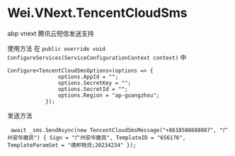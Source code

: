 # Wei.VNext.TencentCloudSms
abp vnext 腾讯云短信发送支持

使用方法 在 ```public override void ConfigureServices(ServiceConfigurationContext context)``` 中

```
Configure<TencentCloudSmsOptions>(options => {
                options.AppId = "";
                options.SecretKey = "";
                options.SecretId = "";
                options.Region = "ap-guangzhou";
            });
```

发送方法
```
 await _sms.SendAsync(new TencentCloudSmsMessage("+8618588688087", "广州安华磨具") { Sign = "广州安华磨具", TemplateID = "656176", TemplateParamSet = "德邦物流;20234234" });
 ```